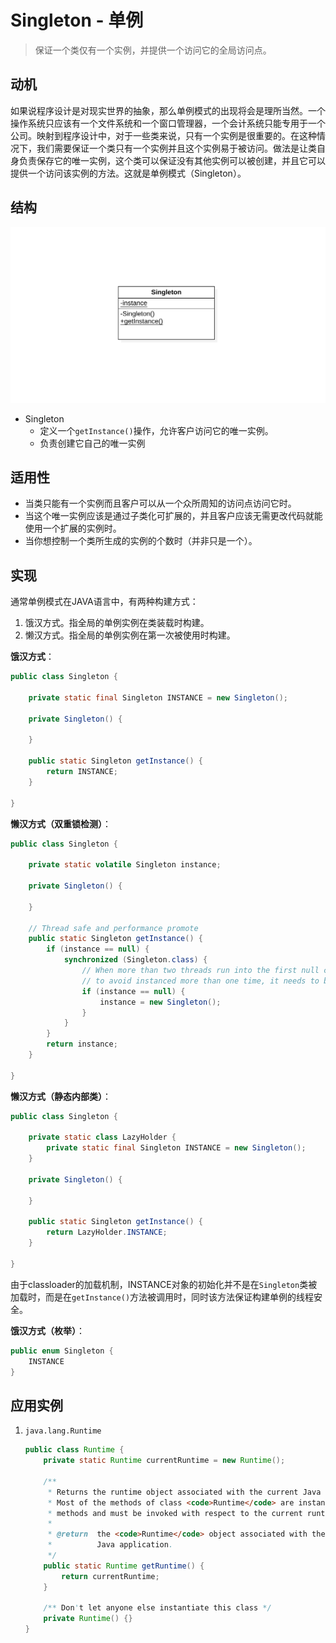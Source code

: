 # Singleton - 单例

> 保证一个类仅有一个实例，并提供一个访问它的全局访问点。

## 动机

如果说程序设计是对现实世界的抽象，那么单例模式的出现将会是理所当然。一个操作系统只应该有一个文件系统和一个窗口管理器，一个会计系统只能专用于一个公司。映射到程序设计中，对于一些类来说，只有一个实例是很重要的。在这种情况下，我们需要保证一个类只有一个实例并且这个实例易于被访问。做法是让类自身负责保存它的唯一实例，这个类可以保证没有其他实例可以被创建，并且它可以提供一个访问该实例的方法。这就是单例模式（Singleton）。

## 结构

![Singleton UML Diagram](images/singleton-uml-diagram.png)

* Singleton
  * 定义一个`getInstance()`操作，允许客户访问它的唯一实例。
  * 负责创建它自己的唯一实例

## 适用性

* 当类只能有一个实例而且客户可以从一个众所周知的访问点访问它时。
* 当这个唯一实例应该是通过子类化可扩展的，并且客户应该无需更改代码就能使用一个扩展的实例时。
* 当你想控制一个类所生成的实例的个数时（并非只是一个）。

## 实现

通常单例模式在JAVA语言中，有两种构建方式：

1. 饿汉方式。指全局的单例实例在类装载时构建。
2. 懒汉方式。指全局的单例实例在第一次被使用时构建。

**饿汉方式**：

```java
public class Singleton {

    private static final Singleton INSTANCE = new Singleton();

    private Singleton() {

    }

    public static Singleton getInstance() {
        return INSTANCE;
    }

}
```

**懒汉方式（双重锁检测）**：

```java
public class Singleton {

    private static volatile Singleton instance;

    private Singleton() {

    }

    // Thread safe and performance promote
    public static Singleton getInstance() {
        if (instance == null) {
            synchronized (Singleton.class) {
                // When more than two threads run into the first null check same time,
                // to avoid instanced more than one time, it needs to be checked again.
                if (instance == null) {
                    instance = new Singleton();
                }
            }
        }
        return instance;
    }

}
```

**懒汉方式（静态内部类）**：

```java
public class Singleton {

    private static class LazyHolder {
        private static final Singleton INSTANCE = new Singleton();
    }

    private Singleton() {

    }

    public static Singleton getInstance() {
        return LazyHolder.INSTANCE;
    }

}
```

由于classloader的加载机制，INSTANCE对象的初始化并不是在`Singleton`类被加载时，而是在`getInstance()`方法被调用时，同时该方法保证构建单例的线程安全。

**饿汉方式（枚举）**：

```java
public enum Singleton {
    INSTANCE
}
```

## 应用实例

1. `java.lang.Runtime`

   ```java
   public class Runtime {
       private static Runtime currentRuntime = new Runtime();
   
       /**
        * Returns the runtime object associated with the current Java application.
        * Most of the methods of class <code>Runtime</code> are instance
        * methods and must be invoked with respect to the current runtime object.
        *
        * @return  the <code>Runtime</code> object associated with the current
        *          Java application.
        */
       public static Runtime getRuntime() {
           return currentRuntime;
       }
   
       /** Don't let anyone else instantiate this class */
       private Runtime() {}
   }
   ```

   

